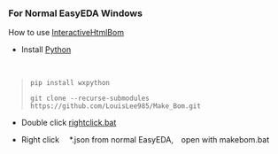 ### For Normal EasyEDA Windows
How to use [InteractiveHtmlBom](https://github.com/openscopeproject/InteractiveHtmlBom/tree/432e702d068a538683c55abd345c5756456e376b)
<br>

* Install [Python](https://www.python.org/downloads)
<br>

> ```shell
> pip install wxpython
> ```
> ```shell
> git clone --recurse-submodules https://github.com/LouisLee985/Make_Bom.git
> ```

* Double click [rightclick.bat]()

* Right click&emsp; *.json from normal EasyEDA,&emsp;open with makebom.bat
